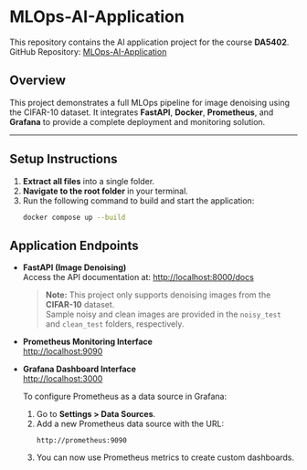 # MLOps-AI-Application

This repository contains the AI application project for the course **DA5402**.  
GitHub Repository: [MLOps-AI-Application](https://github.com/mohammednawfal/MLOps-AI-Application)

## Overview

This project demonstrates a full MLOps pipeline for image denoising using the CIFAR-10 dataset. It integrates **FastAPI**, **Docker**, **Prometheus**, and **Grafana** to provide a complete deployment and monitoring solution.

---

## Setup Instructions

1. **Extract all files** into a single folder.
2. **Navigate to the root folder** in your terminal.
3. Run the following command to build and start the application:
   ```bash
   docker compose up --build

## Application Endpoints

- **FastAPI (Image Denoising)**  
  Access the API documentation at: [http://localhost:8000/docs](http://localhost:8000/docs)  
  > **Note:** This project only supports denoising images from the **CIFAR-10** dataset.  
  > Sample noisy and clean images are provided in the `noisy_test` and `clean_test` folders, respectively.

- **Prometheus Monitoring Interface**  
  [http://localhost:9090](http://localhost:9090)

- **Grafana Dashboard Interface**  
  [http://localhost:3000](http://localhost:3000)

  To configure Prometheus as a data source in Grafana:
  1. Go to **Settings > Data Sources**.
  2. Add a new Prometheus data source with the URL:
     ```
     http://prometheus:9090
     ```
  3. You can now use Prometheus metrics to create custom dashboards.

